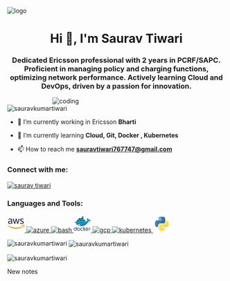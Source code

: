 ![logo](https://github.com/SauravKumarTiwari/SauravKumarTiwari/blob/main/Green%20and%20Brown%20Simple%20%20Welcome%20New%20Student%20Classroom%20Baner.png)
<h1 align="center">Hi 👋, I'm Saurav Tiwari</h1>
<h3 align="center">Dedicated Ericsson professional with 2 years in PCRF/SAPC. Proficient in managing policy and charging functions, optimizing network performance. Actively learning Cloud and DevOps, driven by a passion for innovation.</h3>

<img align="right" alt="coding" width="400" src="https://i.pinimg.com/originals/81/17/8b/81178b47a8598f0c81c4799f2cdd4057.gif">

<p align="left"> <img src="https://komarev.com/ghpvc/?username=sauravkumartiwari&label=Profile%20views&color=0e75b6&style=flat" alt="sauravkumartiwari" /> </p>

- 🔭 I’m currently working in Ericsson **Bharti**

- 🌱 I’m currently learning **Cloud, Git, Docker , Kubernetes**

- 📫 How to reach me **sauravtiwari767747@gmail.com**

<h3 align="left">Connect with me:</h3>
<p align="left">
<a href="[https://linkedin.com/in/saurav tiwari](https://www.linkedin.com/in/sauravkumartiwari/)" target="blank"><img align="center" src="https://raw.githubusercontent.com/rahuldkjain/github-profile-readme-generator/master/src/images/icons/Social/linked-in-alt.svg" alt="saurav tiwari" height="30" width="40" /></a>
</p>

<h3 align="left">Languages and Tools:</h3>
<p align="left"> <a href="https://aws.amazon.com" target="_blank" rel="noreferrer"> <img src="https://raw.githubusercontent.com/devicons/devicon/master/icons/amazonwebservices/amazonwebservices-original-wordmark.svg" alt="aws" width="40" height="40"/> </a> <a href="https://azure.microsoft.com/en-in/" target="_blank" rel="noreferrer"> <img src="https://www.vectorlogo.zone/logos/microsoft_azure/microsoft_azure-icon.svg" alt="azure" width="40" height="40"/> </a> <a href="https://www.gnu.org/software/bash/" target="_blank" rel="noreferrer"> <img src="https://www.vectorlogo.zone/logos/gnu_bash/gnu_bash-icon.svg" alt="bash" width="40" height="40"/> </a> <a href="https://www.docker.com/" target="_blank" rel="noreferrer"> <img src="https://raw.githubusercontent.com/devicons/devicon/master/icons/docker/docker-original-wordmark.svg" alt="docker" width="40" height="40"/> </a> <a href="https://cloud.google.com" target="_blank" rel="noreferrer"> <img src="https://www.vectorlogo.zone/logos/google_cloud/google_cloud-icon.svg" alt="gcp" width="40" height="40"/> </a> <a href="https://kubernetes.io" target="_blank" rel="noreferrer"> <img src="https://www.vectorlogo.zone/logos/kubernetes/kubernetes-icon.svg" alt="kubernetes" width="40" height="40"/> </a> <a href="https://www.python.org" target="_blank" rel="noreferrer"> <img src="https://raw.githubusercontent.com/devicons/devicon/master/icons/python/python-original.svg" alt="python" width="40" height="40"/> </a> </p>

<p><img align="left" src="https://github-readme-stats.vercel.app/api/top-langs?username=sauravkumartiwari&show_icons=true&locale=en&layout=compact" alt="sauravkumartiwari" /></p>

<p>&nbsp;<img align="center" src="https://github-readme-stats.vercel.app/api?username=sauravkumartiwari&show_icons=true&locale=en" alt="sauravkumartiwari" /></p>

<p><img align="center" src="https://github-readme-streak-stats.herokuapp.com/?user=sauravkumartiwari&" alt="sauravkumartiwari" /></p>New notes 
